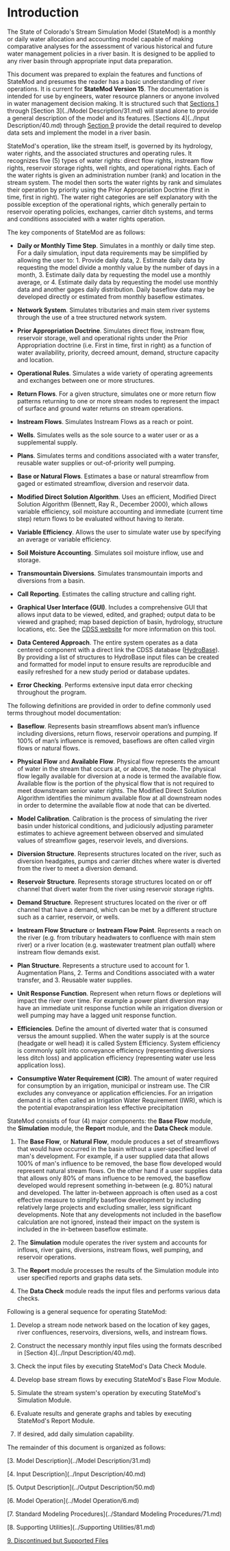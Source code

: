 # Introduction #

The State of Colorado's Stream Simulation Model (StateMod) is a monthly or daily water allocation and accounting model capable of making comparative 
analyses for the assessment of various historical and future water management policies in a river basin. It is designed to be applied to any river basin 
through appropriate input data preparation.

This document was prepared to explain the features and functions of StateMod and presumes the reader has a basic understanding of river operations. It is 
current for **StateMod Version 15**. The documentation is intended for use by engineers, water resource planners or anyone involved in water management decision 
making. It is structured such that [Sections 1](../Acknowledgement/1.md) through [Section 3](../Model Description/31.md) will stand alone to provide a general 
description of the model and its features. [Sections 4](../Input Description/40.md) through [Section 9](../Discontinued/91.md) provide 
the detail required to develop data sets and implement the model in a river basin.

StateMod's operation, like the stream itself, is governed by its hydrology, water rights, and the associated structures and operating rules. It recognizes 
five (5) types of water rights: direct flow rights, instream flow rights, reservoir storage rights, well rights, and operational rights. Each of the water 
rights is given an administration number (rank) and location in the stream system. The model then sorts the water rights by rank and simulates their operation 
by priority using the Prior Appropriation Doctrine (first in time, first in right). The water right categories are self explanatory with the possible exception 
of the operational rights, which generally pertain to reservoir operating policies, exchanges, carrier ditch systems, and terms and conditions associated with 
a water rights operation.

The key components of StateMod are as follows:

* **Daily or Monthly Time Step**. Simulates in a monthly or daily time step. For a daily simulation, input data requirements may be simplified by allowing the user 
to: 1. Provide daily data, 2. Estimate daily data by requesting the model divide a monthly value by the number of days in a month, 3. Estimate daily data by 
requesting the model use a monthly average, or 4. Estimate daily data by requesting the model use monthly data and another gages daily distribution. Daily 
baseflow data may be developed directly or estimated from monthly baseflow estimates. 

* **Network System**. Simulates tributaries and main stem river systems through the use of a tree structured network system. 

* **Prior Appropriation Doctrine**. Simulates direct flow, instream flow, reservoir storage, well and operational rights under the Prior Appropriation doctrine 
(i.e. First in time, first in right) as a function of water availability, priority, decreed amount, demand, structure capacity and location. 

* **Operational Rules**. Simulates a wide variety of operating agreements and exchanges between one or more structures. 

* **Return Flows**. For a given structure, simulates one or more return flow patterns returning to one or more stream nodes to represent the impact of surface 
and ground water returns on stream operations. 

* **Instream Flows**. Simulates Instream Flows as a reach or point. 

* **Wells**. Simulates wells as the sole source to a water user or as a supplemental supply. 

* **Plans**. Simulates terms and conditions associated with a water transfer, reusable water supplies or out-of-priority well pumping.

* **Base or Natural Flows**. Estimates a base or natural streamflow from gaged or estimated streamflow, diversion and reservoir data. 

* **Modified Direct Solution Algorithm**. Uses an efficient, Modified Direct Solution Algorithm (Bennett, Ray R., December 2000), 
which allows variable efficiency, soil moisture accounting and immediate (current time step) return flows to be evaluated without having to iterate. 

* **Variable Efficiency**. Allows the user to simulate water use by specifying an average or variable efficiency. 

* **Soil Moisture Accounting**. Simulates soil moisture inflow, use and storage. 

* **Transmountain Diversions**. Simulates transmountain imports and diversions from a basin. 

* **Call Reporting**. Estimates the calling structure and calling right.

* **Graphical User Interface (GUI)**. Includes a comprehensive GUI that allows input data to be viewed, edited, and graphed; output data to be viewed 
and graphed; map based depiction of basin, hydrology, structure locations, etc. See the [CDSS website](https://www.colorado.gov/cdss) for more information on this tool.

* **Data Centered Approach**. The entire system operates as a data centered component with a direct link the CDSS database ([HydroBase](https://www.colorado.gov/pacific/cdss/hydrobase)). By providing a 
list of structures to HydroBase input files can be created and formatted for model input to ensure results are reproducible and easily refreshed for 
a new study period or database updates.

* **Error Checking**. Performs extensive input data error checking throughout the program. 

The following definitions are provided in order to define commonly used terms throughout model documentation:

* **Baseflow**. Represents basin streamflows absent man’s influence including diversions, return flows, reservoir operations and pumping. 
If 100% of man’s influence is removed, baseflows are often called virgin flows or natural flows.

* **Physical Flow** and **Available Flow**. Physical flow represents the amount of water in the stream that occurs at, or above, the node. 
The physical flow legally available for diversion at a node is termed the available flow. Available flow is the portion of the physical flow 
that is not required to meet downstream senior water rights. The Modified Direct Solution Algorithm identifies the minimum available flow at 
all downstream nodes in order to determine the available flow at node that can be diverted. 

* **Model Calibration**. Calibration is the process of simulating the river basin under historical conditions, and judiciously adjusting parameter 
estimates to achieve agreement between observed and simulated values of streamflow gages, reservoir levels, and diversions.

* **Diversion Structure**. Represents structures located on the river, such as diversion headgates, pumps and carrier ditches where water is 
diverted from the river to meet a diversion demand.

* **Reservoir Structure**. Represents storage structures located on or off channel that divert water from the river using reservoir storage rights.

* **Demand Structure**. Represent structures located on the river or off channel that have a demand, which can be met by a different structure 
such as a carrier, reservoir, or wells.

* **Instream Flow Structure** or **Instream Flow Point**. Represents a reach on the river (e.g. from tributary headwaters to confluence with 
main stem river) or a river location (e.g. wastewater treatment plan outfall) where instream flow demands exist.

* **Plan Structure**. Represents a structure used to account for 1. Augmentation Plans, 2. Terms and Conditions associated with a water transfer, 
and 3. Reusable water supplies.

* **Unit Response Function**. Represent when return flows or depletions will impact the river over time. For example a power plant diversion 
may have an immediate unit response function while an irrigation diversion or well pumping may have a lagged unit response function.

* **Efficiencies**. Define the amount of diverted water that is consumed versus the amount supplied. When the water supply is at the source 
(headgate or well head) it is called System Efficiency. System efficiency is commonly split into conveyance efficiency (representing diversions 
less ditch loss) and application efficiency (representing water use less application loss).

* **Consumptive Water Requirement (CIR)**. The amount of water required for consumption by an irrigation, municipal or instream use. The CIR 
excludes any conveyance or application efficiencies. For an irrigation demand it is often called an Irrigation Water Requirement (IWR), 
which is the potential evapotranspiration less effective precipitation

StateMod consists of four (4) major components: the **Base Flow** module, the **Simulation** module, the **Report** module, and the **Data Check** module. 

1. The **Base Flow**, or **Natural Flow**, module produces a set of streamflows that would have occurred in the basin without a user-specified level 
of man's development. For example, if a user supplied data that allows 100% of man's influence to be removed, the base flow developed would 
represent natural stream flows. On the other hand if a user supplies data that allows only 80% of mans influence to be removed, the baseflow 
developed would represent something in-between (e.g. 80%) natural and developed. The latter in-between approach is often used as a cost 
effective measure to simplify baseflow development by including relatively large projects and excluding smaller, less significant developments. 
Note that any developments not included in the baseflow calculation are not ignored, instead their impact on the system is included in the 
in-between baseflow estimate. 

2. The **Simulation** module operates the river system and accounts for inflows, river gains, diversions, instream flows, well pumping, and reservoir operations. 

3. The **Report** module processes the results of the Simulation module into user specified reports and graphs data sets. 

4. The **Data Check** module reads the input files and performs various data checks.

Following is a general sequence for operating StateMod:

1.	Develop a stream node network based on the location of key gages, river confluences, reservoirs, diversions, wells, and instream flows.

2.	Construct the necessary monthly input files using the formats described in [Section 4](../Input Description/40.md).

3.	Check the input files by executing StateMod's Data Check Module.

4.	Develop base stream flows by executing StateMod's Base Flow Module.

5.	Simulate the stream system's operation by executing StateMod's Simulation Module.

6.	Evaluate results and generate graphs and tables by executing StateMod's Report Module.

7.	If desired, add daily simulation capability.

The remainder of this document is organized as follows:

[3. Model Description](../Model Description/31.md)

[4. Input Description](../Input Description/40.md)

[5. Output Description](../Output Description/50.md)

[6. Model Operation](../Model Operation/6.md)

[7. Standard Modeling Procedures](../Standard Modeling Procedures/71.md)

[8. Supporting Utilities](../Supporting Utilities/81.md)

[9. Discontinued but Supported Files](../Discontinued/91.md)